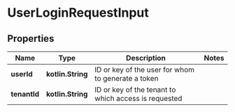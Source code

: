 
# UserLoginRequestInput

## Properties
Name | Type | Description | Notes
------------ | ------------- | ------------- | -------------
**userId** | **kotlin.String** | ID or key of the user for whom to generate a token | 
**tenantId** | **kotlin.String** | ID or key of the tenant to which access is requested | 



